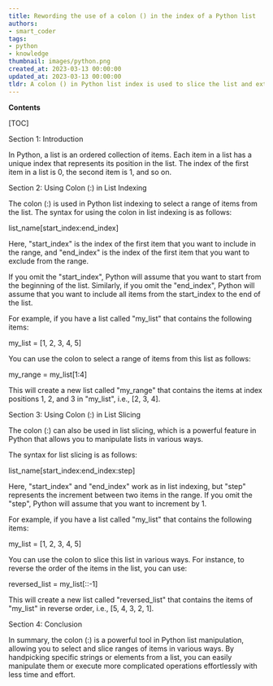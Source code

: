```yaml
---
title: Rewording the use of a colon () in the index of a Python list
authors:
- smart_coder
tags:
- python
- knowledge
thumbnail: images/python.png
created_at: 2023-03-13 00:00:00
updated_at: 2023-03-13 00:00:00
tldr: A colon () in Python list index is used to slice the list and extract a specific range of elements.
---
```


**Contents**

[TOC]

Section 1: Introduction

In Python, a list is an ordered collection of items. Each item in a list has a unique index that represents its position in the list. The index of the first item in a list is 0, the second item is 1, and so on. 

Section 2: Using Colon (:) in List Indexing

The colon (:) is used in Python list indexing to select a range of items from the list. The syntax for using the colon in list indexing is as follows:

list_name[start_index:end_index]

Here, "start_index" is the index of the first item that you want to include in the range, and "end_index" is the index of the first item that you want to exclude from the range. 

If you omit the "start_index", Python will assume that you want to start from the beginning of the list. Similarly, if you omit the "end_index", Python will assume that you want to include all items from the start_index to the end of the list. 

For example, if you have a list called "my_list" that contains the following items:

my_list = [1, 2, 3, 4, 5]

You can use the colon to select a range of items from this list as follows:

my_range = my_list[1:4]

This will create a new list called "my_range" that contains the items at index positions 1, 2, and 3 in "my_list", i.e., [2, 3, 4].

Section 3: Using Colon (:) in List Slicing

The colon (:) can also be used in list slicing, which is a powerful feature in Python that allows you to manipulate lists in various ways. 

The syntax for list slicing is as follows:

list_name[start_index:end_index:step]

Here, "start_index" and "end_index" work as in list indexing, but "step" represents the increment between two items in the range. If you omit the "step", Python will assume that you want to increment by 1. 

For example, if you have a list called "my_list" that contains the following items:

my_list = [1, 2, 3, 4, 5]

You can use the colon to slice this list in various ways. For instance, to reverse the order of the items in the list, you can use:

reversed_list = my_list[::-1]

This will create a new list called "reversed_list" that contains the items of "my_list" in reverse order, i.e., [5, 4, 3, 2, 1].

Section 4: Conclusion

In summary, the colon (:) is a powerful tool in Python list manipulation, allowing you to select and slice ranges of items in various ways. By handpicking specific strings or elements from a list, you can easily manipulate them or execute more complicated operations effortlessly with less time and effort.
